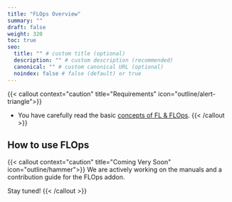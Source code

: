 ```yaml
---
title: "FLOps Overview"
summary: ""
draft: false
weight: 320
toc: true
seo:
  title: "" # custom title (optional)
  description: "" # custom description (recommended)
  canonical: "" # custom canonical URL (optional)
  noindex: false # false (default) or true
---
```


{{< callout context="caution" title="Requirements" icon="outline/alert-triangle">}}
  - You have carefully read the basic [concepts of FL & FLOps](/docs/concepts/flops/overview/).
{{< /callout >}}

## How to use FLOps

{{< callout context="caution" title="Coming Very Soon" icon="outline/hammer">}}
  We are actively working on the manuals and a contribution guide for the FLOps addon.

  Stay tuned!
{{< /callout >}}
